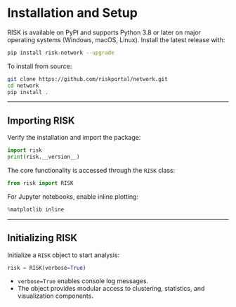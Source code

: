 # Installation and Setup

RISK is available on PyPI and supports Python 3.8 or later on major operating systems (Windows, macOS, Linux). Install the latest release with:

```bash
pip install risk-network --upgrade
```

To install from source:

```bash
git clone https://github.com/riskportal/network.git
cd network
pip install .
```

---

## Importing RISK

Verify the installation and import the package:

```python
import risk
print(risk.__version__)
```

The core functionality is accessed through the `RISK` class:

```python
from risk import RISK
```

For Jupyter notebooks, enable inline plotting:

```python
%matplotlib inline
```

---

## Initializing RISK

Initialize a `RISK` object to start analysis:

```python
risk = RISK(verbose=True)
```

- `verbose=True` enables console log messages.
- The object provides modular access to clustering, statistics, and visualization components.
